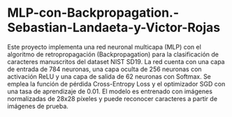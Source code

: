 # MLP-con-Backpropagation.-Sebastian-Landaeta-y-Victor-Rojas

Este proyecto implementa una red neuronal multicapa (MLP) con el algoritmo de retropropagación (Backpropagation) para la clasificación de caracteres manuscritos del dataset NIST SD19. La red cuenta con una capa de entrada de 784 neuronas, una capa oculta de 256 neuronas con activación ReLU y una capa de salida de 62 neuronas con Softmax. Se emplea la función de pérdida Cross-Entropy Loss y el optimizador SGD con una tasa de aprendizaje de 0.01. El modelo es entrenado con imágenes normalizadas de 28x28 píxeles y puede reconocer caracteres a partir de imágenes de prueba.
